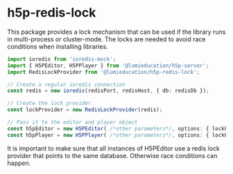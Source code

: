 # h5p-redis-lock

This package provides a lock mechanism that can be used if the library runs in
multi-process or cluster-mode. The locks are needed to avoid race conditions
when installing libraries.

```ts
import ioredis from 'ioredis-mock';
import { H5PEditor, H5PPlayer } from '@lumieducation/h5p-server';
import RedisLockProvider from '@lumieducation/h5p-redis-lock';

// Create a regular ioredis connection
const redis = new ioredis(redisPort, redisHost, { db: redisDb });

// Create the lock provider
const lockProvider = new RedisLockProvider(redis);

// Pass it to the editor and player object
const h5pEditor = new H5PEditor( /*other parameters*/, options: { lockProvider } );
const h5pPlayer = new H5PPlayer( /*other parameters*/, options: { lockProvider } );
```

It is important to make sure that all instances of H5PEditor use a redis lock
provider that points to the same database. Otherwise race conditions can happen.
